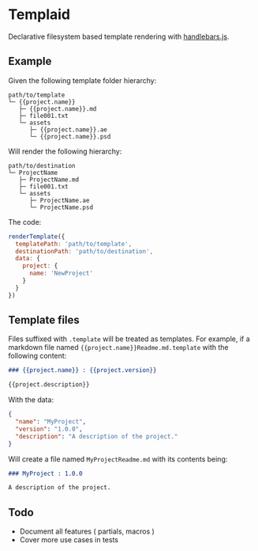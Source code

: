# Templaid

Declarative filesystem based template rendering with [handlebars.js](https://github.com/wycats/handlebars.js).

## Example

Given the following template folder hierarchy:

```
path/to/template
└─ {{project.name}}
   ├─ {{project.name}}.md
   ├─ file001.txt
   └─ assets
      ├─ {{project.name}}.ae
      └─ {{project.name}}.psd
```

Will render the following hierarchy:

```
path/to/destination
└─ ProjectName
   ├─ ProjectName.md
   ├─ file001.txt
   └─ assets
      ├─ ProjectName.ae
      └─ ProjectName.psd
```

The code:

```js
renderTemplate({
  templatePath: 'path/to/template',
  destinationPath: 'path/to/destination',
  data: {
    project: {
      name: 'NewProject'
    }
  }
})
```

## Template files

Files suffixed with `.template` will be treated as templates. For example, if a
markdown file named `{{project.name}}Readme.md.template` with the following content:

```markdown
### {{project.name}} : {{project.version}}

{{project.description}}
```

With the data:

```json
{
  "name": "MyProject",
  "version": "1.0.0",
  "description": "A description of the project."
}
```

Will create a file named `MyProjectReadme.md` with its contents being:

```markdown
### MyProject : 1.0.0

A description of the project.
```

## Todo

* Document all features ( partials, macros )
* Cover more use cases in tests
